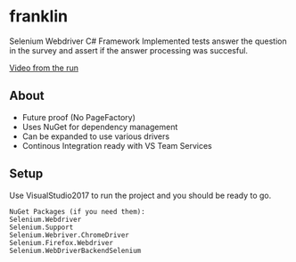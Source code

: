 # franklin
Selenium Webdriver C# Framework
Implemented tests answer the question in the survey and assert if the answer processing was succesful.

[Video from the run](https://youtu.be/tjpFXuMC9wg) 


## About
* Future proof (No PageFactory)
* Uses NuGet for dependency management
* Can be expanded to use various drivers
* Continous Integration ready with VS Team Services

## Setup
Use VisualStudio2017 to run the project and you should be ready to go.
```
NuGet Packages (if you need them):
Selenium.Webdriver
Selenium.Support
Selenium.Webriver.ChromeDriver
Selenium.Firefox.Webdriver
Selenium.WebDriverBackendSelenium
```
